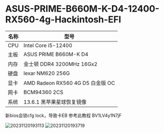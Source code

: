 # ASUS-PRIME-B660M-K-D4-12400-RX560-4g-Hackintosh-EFI

| 名称 | 型号 |
| ---- | ---- |
| CPU | Intel Core i5-12400
| 主板 | ASUS PRIME B660M-K D4 
| 内存 | 金士顿 DDR4 3200MHz 16Gx2
| 硬盘 | lexar NM620 256G
| 显卡 | AMD Radeon RX560 4G D5 白金版 OC
| 网卡 | BCM94360 2CS
| 系统 | 13.6.1 黑苹果星球恢复镜像

新bios会锁cfg lock，导致卡EB
参考此教程 BV1LV4y1N7jF
<br />

![20231120193113](https://github.com/jmiaob/ASUS-PRIME-B660M-K-D4-12400-RX560-4g-Hackintosh-EFI/assets/115988904/3ae502e1-6bab-40d9-bfe3-65c2640274b7)
![20231120193719](https://github.com/jmiaob/ASUS-PRIME-B660M-K-D4-12400-RX560-4g-Hackintosh-EFI/assets/115988904/747d99ac-e95c-48f2-97ab-6c30d5ca9df1)
